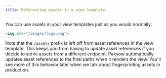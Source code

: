 ```yaml
---
title: Referencing assets in a view template
---
```


You can use assets in your view templates just as you would normally:

```html
<img src="/images/logo.png">
```

Note that the `/assets` prefix is left off from asset references in the view template. This keeps you from having to update asset references if you decide to serve assets from a different endpoint. Pakyow automatically updates asset references to the final paths when it renders the view. You'll see more of this behavior later when we talk about fingerprinting assets in production.
